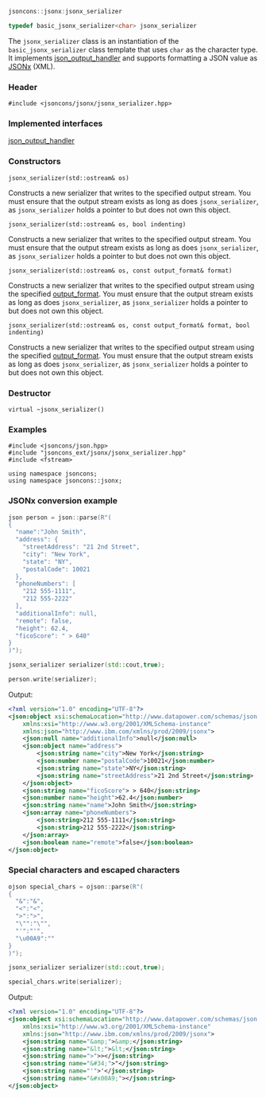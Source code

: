 ```c++
jsoncons::jsonx:jsonx_serializer

typedef basic_jsonx_serializer<char> jsonx_serializer
```
The `jsonx_serializer` class is an instantiation of the `basic_jsonx_serializer` class template that uses `char` as the character type. It implements [json_output_handler](json_output_handler) and supports formatting a JSON value as [JSONx](http://www.ibm.com/support/knowledgecenter/SS9H2Y_7.5.0/com.ibm.dp.doc/json_jsonx.html) (XML).

### Header

    #include <jsoncons/jsonx/jsonx_serializer.hpp>

### Implemented interfaces

[json_output_handler](json_output_handler)

### Constructors

    jsonx_serializer(std::ostream& os)
Constructs a new serializer that writes to the specified output stream.
You must ensure that the output stream exists as long as does `jsonx_serializer`, as `jsonx_serializer` holds a pointer to but does not own this object.

    jsonx_serializer(std::ostream& os, bool indenting)
Constructs a new serializer that writes to the specified output stream.
You must ensure that the output stream exists as long as does `jsonx_serializer`, as `jsonx_serializer` holds a pointer to but does not own this object.

    jsonx_serializer(std::ostream& os, const output_format& format)
Constructs a new serializer that writes to the specified output stream using the specified [output_format](output_format).
You must ensure that the output stream exists as long as does `jsonx_serializer`, as `jsonx_serializer` holds a pointer to but does not own this object.

    jsonx_serializer(std::ostream& os, const output_format& format, bool indenting)
Constructs a new serializer that writes to the specified output stream using the specified [output_format](output_format).
You must ensure that the output stream exists as long as does `jsonx_serializer`, as `jsonx_serializer` holds a pointer to but does not own this object.

### Destructor

    virtual ~jsonx_serializer()

### Examples
```
#include <jsoncons/json.hpp>
#include "jsoncons_ext/jsonx/jsonx_serializer.hpp"
#include <fstream>

using namespace jsoncons;
using namespace jsoncons::jsonx;
```
### JSONx conversion example
```c++
json person = json::parse(R"(
{
  "name":"John Smith",
  "address": {
    "streetAddress": "21 2nd Street",
    "city": "New York",
    "state": "NY",
    "postalCode": 10021
  },
  "phoneNumbers": [
    "212 555-1111",
    "212 555-2222"
  ],
  "additionalInfo": null,
  "remote": false,
  "height": 62.4,
  "ficoScore": " > 640"
}
)");

jsonx_serializer serializer(std::cout,true);

person.write(serializer);
```

Output:

```xml
<?xml version="1.0" encoding="UTF-8"?>
<json:object xsi:schemaLocation="http://www.datapower.com/schemas/json jsonx.xsd"
    xmlns:xsi="http://www.w3.org/2001/XMLSchema-instance"
    xmlns:json="http://www.ibm.com/xmlns/prod/2009/jsonx">
    <json:null name="additionalInfo">null</json:null>
    <json:object name="address">
        <json:string name="city">New York</json:string>
        <json:number name="postalCode">10021</json:number>
        <json:string name="state">NY</json:string>
        <json:string name="streetAddress">21 2nd Street</json:string>
    </json:object>
    <json:string name="ficoScore"> > 640</json:string>
    <json:number name="height">62.4</json:number>
    <json:string name="name">John Smith</json:string>
    <json:array name="phoneNumbers">
        <json:string>212 555-1111</json:string>
        <json:string>212 555-2222</json:string>
    </json:array>
    <json:boolean name="remote">false</json:boolean>
</json:object>
```
### Special characters and escaped characters
```c++
ojson special_chars = ojson::parse(R"(
{
  "&":"&",
  "<":"<",
  ">":">",
  "\"":"\"",
  "'":"'",
  "\u00A9":""
}
)");

jsonx_serializer serializer(std::cout,true);

special_chars.write(serializer);
```

Output:

```xml
<?xml version="1.0" encoding="UTF-8"?>
<json:object xsi:schemaLocation="http://www.datapower.com/schemas/json jsonx.xsd"
    xmlns:xsi="http://www.w3.org/2001/XMLSchema-instance"
    xmlns:json="http://www.ibm.com/xmlns/prod/2009/jsonx">
    <json:string name="&amp;">&amp;</json:string>
    <json:string name="&lt;">&lt;</json:string>
    <json:string name=">">></json:string>
    <json:string name="&#34;">"</json:string>
    <json:string name="'">'</json:string>
    <json:string name="&#x00A9;"></json:string>
</json:object>
```
